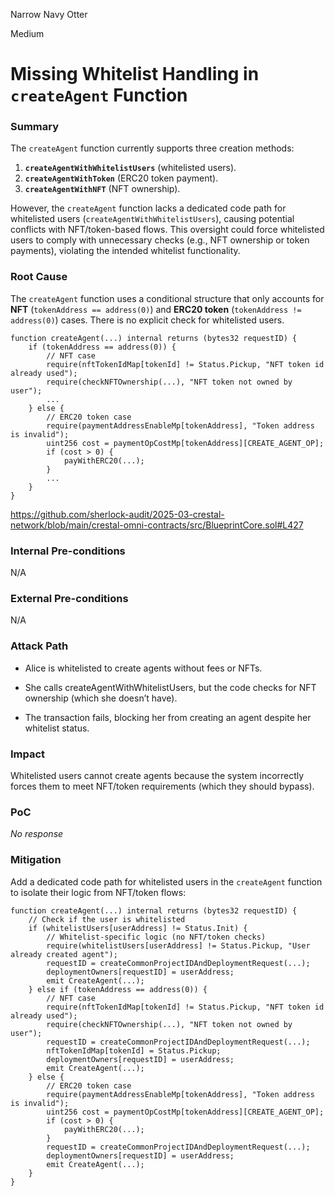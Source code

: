 Narrow Navy Otter

Medium

# Missing Whitelist Handling in `createAgent` Function

### Summary


The `createAgent` function currently supports three creation methods:  
1. **`createAgentWithWhitelistUsers`** (whitelisted users).  
2. **`createAgentWithToken`** (ERC20 token payment).  
3. **`createAgentWithNFT`** (NFT ownership).  

However, the `createAgent` function lacks a dedicated code path for whitelisted users (`createAgentWithWhitelistUsers`), causing potential conflicts with NFT/token-based flows. This oversight could force whitelisted users to comply with unnecessary checks (e.g., NFT ownership or token payments), violating the intended whitelist functionality.


### Root Cause

The `createAgent` function uses a conditional structure that only accounts for **NFT** (`tokenAddress == address(0)`) and **ERC20 token** (`tokenAddress != address(0)`) cases. There is no explicit check for whitelisted users.

```solidity
function createAgent(...) internal returns (bytes32 requestID) {
    if (tokenAddress == address(0)) {
        // NFT case
        require(nftTokenIdMap[tokenId] != Status.Pickup, "NFT token id already used");
        require(checkNFTOwnership(...), "NFT token not owned by user");
        ...
    } else {
        // ERC20 token case
        require(paymentAddressEnableMp[tokenAddress], "Token address is invalid");
        uint256 cost = paymentOpCostMp[tokenAddress][CREATE_AGENT_OP];
        if (cost > 0) {
            payWithERC20(...);
        }
        ...
    }
}
```
https://github.com/sherlock-audit/2025-03-crestal-network/blob/main/crestal-omni-contracts/src/BlueprintCore.sol#L427

### Internal Pre-conditions

N/A

### External Pre-conditions

N/A

### Attack Path

- Alice is whitelisted to create agents without fees or NFTs.

- She calls createAgentWithWhitelistUsers, but the code checks for NFT ownership (which she doesn’t have).

- The transaction fails, blocking her from creating an agent despite her whitelist status.



### Impact

Whitelisted users cannot create agents because the system incorrectly forces them to meet NFT/token requirements (which they should bypass).



### PoC

_No response_

### Mitigation

Add a dedicated code path for whitelisted users in the `createAgent` function to isolate their logic from NFT/token flows:

```solidity
function createAgent(...) internal returns (bytes32 requestID) {
    // Check if the user is whitelisted
    if (whitelistUsers[userAddress] != Status.Init) {
        // Whitelist-specific logic (no NFT/token checks)
        require(whitelistUsers[userAddress] != Status.Pickup, "User already created agent");
        requestID = createCommonProjectIDAndDeploymentRequest(...);
        deploymentOwners[requestID] = userAddress;
        emit CreateAgent(...);
    } else if (tokenAddress == address(0)) {
        // NFT case
        require(nftTokenIdMap[tokenId] != Status.Pickup, "NFT token id already used");
        require(checkNFTOwnership(...), "NFT token not owned by user");
        requestID = createCommonProjectIDAndDeploymentRequest(...);
        nftTokenIdMap[tokenId] = Status.Pickup;
        deploymentOwners[requestID] = userAddress;
        emit CreateAgent(...);
    } else {
        // ERC20 token case
        require(paymentAddressEnableMp[tokenAddress], "Token address is invalid");
        uint256 cost = paymentOpCostMp[tokenAddress][CREATE_AGENT_OP];
        if (cost > 0) {
            payWithERC20(...);
        }
        requestID = createCommonProjectIDAndDeploymentRequest(...);
        deploymentOwners[requestID] = userAddress;
        emit CreateAgent(...);
    }
}
```
